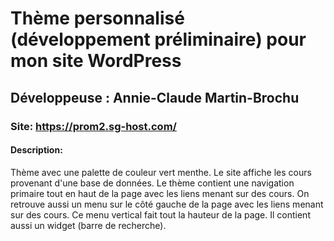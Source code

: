 # Thème personnalisé (développement préliminaire) pour mon site WordPress

## Développeuse : Annie-Claude Martin-Brochu

### Site: https://prom2.sg-host.com/

#### Description:
Thème avec une palette de couleur vert menthe.
Le site affiche les cours provenant d'une base de données.
Le thème contient une navigation primaire tout en haut de la page avec les liens menant sur des cours.
On retrouve aussi un menu sur le côté gauche de la page avec les liens menant sur des cours. Ce menu vertical fait tout la hauteur de la page. Il contient aussi un widget (barre de recherche).
